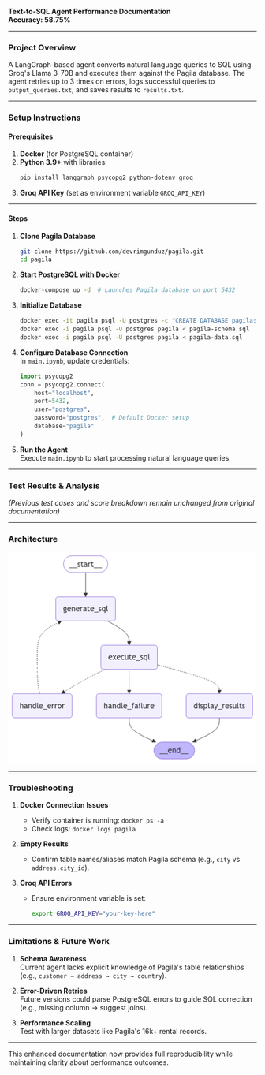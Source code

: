 **Text-to-SQL Agent Performance Documentation**  
**Accuracy: 58.75%**  

---

### **Project Overview**  
A LangGraph-based agent converts natural language queries to SQL using Groq's Llama 3-70B and executes them against the Pagila database. The agent retries up to 3 times on errors, logs successful queries to `output_queries.txt`, and saves results to `results.txt`.

---

### **Setup Instructions**  
#### **Prerequisites**  
1. **Docker** (for PostgreSQL container)  
2. **Python 3.9+** with libraries:  
   ```bash
   pip install langgraph psycopg2 python-dotenv groq
   ```  
3. **Groq API Key** (set as environment variable `GROQ_API_KEY`)  

---

#### **Steps**  
1. **Clone Pagila Database**  
   ```bash
   git clone https://github.com/devrimgunduz/pagila.git
   cd pagila
   ```  

2. **Start PostgreSQL with Docker**  
   ```bash
   docker-compose up -d  # Launches Pagila database on port 5432
   ```  

3. **Initialize Database**  
   ```bash
   docker exec -it pagila psql -U postgres -c "CREATE DATABASE pagila;"
   docker exec -i pagila psql -U postgres pagila < pagila-schema.sql
   docker exec -i pagila psql -U postgres pagila < pagila-data.sql
   ```  

4. **Configure Database Connection**  
   In `main.ipynb`, update credentials:  
   ```python
   import psycopg2
   conn = psycopg2.connect(
       host="localhost",
       port=5432,
       user="postgres",
       password="postgres",  # Default Docker setup
       database="pagila"
   )
   ```  

5. **Run the Agent**  
   Execute `main.ipynb` to start processing natural language queries.  

---

### **Test Results & Analysis**  
*(Previous test cases and score breakdown remain unchanged from original documentation)*  

---

### **Architecture**  
![image alt](https://github.com/RyanFernandes23/Text-to-SQL-agent/blob/main/langgraph.png?raw=true)

---

### **Troubleshooting**  
1. **Docker Connection Issues**  
   - Verify container is running: `docker ps -a`  
   - Check logs: `docker logs pagila`  

2. **Empty Results**  
   - Confirm table names/aliases match Pagila schema (e.g., `city` vs `address.city_id`).  

3. **Groq API Errors**  
   - Ensure environment variable is set:  
     ```bash
     export GROQ_API_KEY="your-key-here"
     ```  

---

### **Limitations & Future Work**  
1. **Schema Awareness**  
   Current agent lacks explicit knowledge of Pagila's table relationships (e.g., `customer → address → city → country`).  

2. **Error-Driven Retries**  
   Future versions could parse PostgreSQL errors to guide SQL correction (e.g., missing column → suggest joins).  

3. **Performance Scaling**  
   Test with larger datasets like Pagila's 16k+ rental records.  

--- 

This enhanced documentation now provides full reproducibility while maintaining clarity about performance outcomes.
